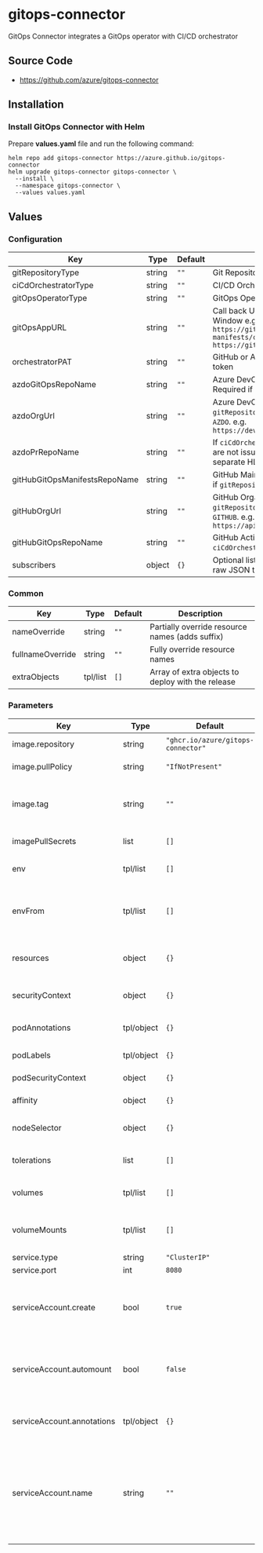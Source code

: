 # gitops-connector

GitOps Connector integrates a GitOps operator with CI/CD orchestrator

## Source Code

* <https://github.com/azure/gitops-connector>

## Installation

### Install GitOps Connector with Helm

Prepare **values.yaml** file and run the following command:

```console
helm repo add gitops-connector https://azure.github.io/gitops-connector
helm upgrade gitops-connector gitops-connector \
  --install \
  --namespace gitops-connector \
  --values values.yaml
```

## Values

### Configuration

| Key | Type | Default | Description |
|-----|------|---------|-------------|
| gitRepositoryType | string | `""` | Git Repository Type (`AZDO` or `GITHUB`) |
| ciCdOrchestratorType | string | `""` | CI/CD Orchestrator Type (`AZDO` or `GITHUB`) |
| gitOpsOperatorType | string | `""` | GitOps Operator Type (`FLUX` or `ARGOCD`) |
| gitOpsAppURL | string | `""` | Call back URL from the Commit Status Window e.g. `https://github.com/kaizentm/gitops-manifests/commit; https://github.com/microsoft/spektate` |
| orchestratorPAT | string | `""` | GitHub or Azure DevOps personal access token |
| azdoGitOpsRepoName | string | `""` | Azure DevOps Mainifests repository name. Required if `gitRepositoryType` is `AZDO` |
| azdoOrgUrl | string | `""` | Azure DevOps Organization URL. Required if `gitRepositoryType` or `ciCdOrchestratorType` is `AZDO`. e.g. `https://dev.azure.com/organization/project` |
| azdoPrRepoName | string | `""` | If `ciCdOrchestratorType` is `AZDO` and when PRs are not issued to the manifests repo, but to a separate HLD repo. Optional. |
| gitHubGitOpsManifestsRepoName | string | `""` | GitHub Mainifests repository name. Required if `gitRepositoryType` is `GITHUB` |
| gitHubOrgUrl | string | `""` | GitHub Organization URL. Required if `gitRepositoryType` or `ciCdOrchestratorType` is `GITHUB`. e.g. `https://api.github.com/owner/repo` |
| gitHubGitOpsRepoName | string | `""` | GitHub Actions repository name. Required if `ciCdOrchestratorType` is `GITHUB` |
| subscribers | object | `{}` | Optional list of subscriber endpoints to send raw JSON to |

### Common

| Key | Type | Default | Description |
|-----|------|---------|-------------|
| nameOverride | string | `""` | Partially override resource names (adds suffix) |
| fullnameOverride | string | `""` | Fully override resource names |
| extraObjects | tpl/list | `[]` | Array of extra objects to deploy with the release |

### Parameters

| Key | Type | Default | Description |
|-----|------|---------|-------------|
| image.repository | string | `"ghcr.io/azure/gitops-connector"` | Image repository |
| image.pullPolicy | string | `"IfNotPresent"` | Image pull policy |
| image.tag | string | `""` | Overrides the image tag whose default is the chart appVersion |
| imagePullSecrets | list | `[]` | Image pull secrets |
| env | tpl/list | `[]` | Additional environment variables |
| envFrom | tpl/list | `[]` | Additional environment variables from a secret or configMap |
| resources | object | `{}` | Container Resources requests and limits |
| securityContext | object | `{}` | Container Security Context |
| podAnnotations | tpl/object | `{}` | Additional annotations for pod |
| podLabels | tpl/object | `{}` | Additional labels for pod |
| podSecurityContext | object | `{}` | Pod Security Context |
| affinity | object | `{}` | Pod Affinity configuration |
| nodeSelector | object | `{}` | Pod Node Selector configuration |
| tolerations | list | `[]` | Pod Tolerations configuration |
| volumes | tpl/list | `[]` | Additional volumes to the pod |
| volumeMounts | tpl/list | `[]` | Additional volumeMounts to the container |
| service.type | string | `"ClusterIP"` | Service type |
| service.port | int | `8080` | Port to expose |
| serviceAccount.create | bool | `true` | Specifies whether a service account should be created |
| serviceAccount.automount | bool | `false` | Specifies whether a service account token should be mounted |
| serviceAccount.annotations | tpl/object | `{}` | Annotations to add to the service account |
| serviceAccount.name | string | `""` | The name of the service account to use. If not set and create is true, a name is generated using the fullname template |